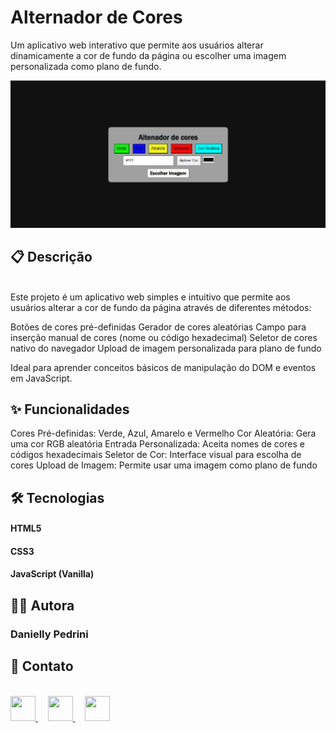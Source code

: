 <h1> Alternador de Cores </h1>

Um aplicativo web interativo que permite aos usuários alterar dinamicamente a cor de fundo da página ou escolher uma imagem personalizada como plano de fundo.
<br>

![Descrição da imagem](https://github.com/danielly-pedrini/Projeto-alteracao-de-cores/blob/main/assets/projeto%20altenador%20de%20cores.PNG?raw=true )

<h2> 📋 Descrição </h2>
<br>
Este projeto é um aplicativo web simples e intuitivo que permite aos usuários alterar a cor de fundo da página através de diferentes métodos:

Botões de cores pré-definidas
Gerador de cores aleatórias
Campo para inserção manual de cores (nome ou código hexadecimal)
Seletor de cores nativo do navegador
Upload de imagem personalizada para plano de fundo

Ideal para aprender conceitos básicos de manipulação do DOM e eventos em JavaScript.
<h2> ✨ Funcionalidades </h2>

Cores Pré-definidas: Verde, Azul, Amarelo e Vermelho
Cor Aleatória: Gera uma cor RGB aleatória
Entrada Personalizada: Aceita nomes de cores e códigos hexadecimais
Seletor de Cor: Interface visual para escolha de cores
Upload de Imagem: Permite usar uma imagem como plano de fundo

<h2> 🛠️ Tecnologias </h2>

<h4> HTML5 <h4>
<h4> CSS3 <h4>
<h4> JavaScript (Vanilla) <h4>

<h2> 👩‍💻 Autora  </h2>

<h3> Danielly Pedrini </h3>

<h2> 📱 Contato </h2>
<br>

<div align="start">
  <a href="https://github.com/danielly-pedrini" target="_blank">
    <img src="https://cdn.jsdelivr.net/npm/simple-icons@v3/icons/github.svg" width="40" height="40"/>
  </a>
  &nbsp;&nbsp;&nbsp;
  <a href="https://www.linkedin.com/in/daniellypedrini/" target="_blank">
    <img src="https://cdn.jsdelivr.net/npm/simple-icons@v3/icons/linkedin.svg" width="40" height="40"/>
  </a>
  &nbsp;&nbsp;&nbsp;
  <a href="https://wa.me/5515991345227" target="_blank">
    <img src="https://cdn.jsdelivr.net/npm/simple-icons@v3/icons/whatsapp.svg" width="40" height="40"/>
  </a>
</div>
